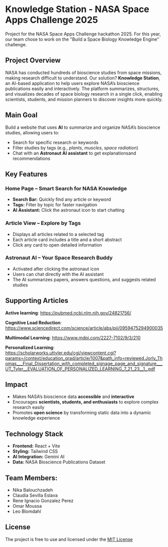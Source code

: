 # Knowledge Station - NASA Space Apps Challenge 2025
Project for the NASA Space Apps Challenge hackathon 2025. For this year, our team chose to work on the "Build a Space Biology Knowledge Engine" challenge.

##  Project Overview
NASA has conducted hundreds of bioscience studies from space missions, making research difficult to understand. Our solution? **Knowledge Station**, an AI-based application to help users explore NASA’s bioscience publications easily and interactively. The platform summarizes, structures, and visualizes decades of space biology research in a single click, enabling scientists, students, and mission planners to discover insights more quickly.



##  Main Goal
Build a website that uses **AI** to summarize and organize NASA’s bioscience studies, allowing users to:
-  Search for specific research or keywords  
-  Filter studies by tags (e.g., *plants*, *muscles*, *space radiation*)  
-  Chat with an **Astronaut AI assistant** to get explanationsand recommendations  



##  Key Features

###  Home Page – Smart Search for NASA Knowledge
- **Search Bar:** Quickly find any article or keyword  
- **Tags:** Filter by topic for faster navigation  
- **AI Assistant:** Click the astronaut icon to start chatting  

###  Article View – Explore by Tags
- Displays all articles related to a selected tag  
- Each article card includes a title and a short abstract  
- Click any card to open detailed information  

###  Astronaut AI – Your Space Research Buddy
- Activated after clicking the astronaut icon  
- Users can chat directly with the AI assistant  
- The AI summarizes papers, answers questions, and suggests related studies  


## Supporting Articles

**Active learning**: https://pubmed.ncbi.nlm.nih.gov/24821756/

**Cognitive Load Reduction**: https://www.sciencedirect.com/science/article/abs/pii/0959475294900035

**Multimodal Learning**: https://www.mdpi.com/2227-7102/9/3/210

**Personalized Learning**: https://scholarworks.uttyler.edu/cgi/viewcontent.cgi?params=/context/education_grad/article/1007&path_info=reviewed.Jorly_Thomas___Final_Dissertation_with_completed_signage_page_and_signature___UT_Tyler__EVALUATION_OF_PERSONALIZED_LEARNING_7_21_23__1_.pdf



##  Impact
- Makes NASA’s bioscience data **accessible** and **interactive**  
- Encourages **scientists, students, and enthusiasts** to explore complex research easily  
- Promotes **open science** by transforming static data into a dynamic knowledge experience 



##  Technology Stack
- **Frontend:** React + Vite  
- **Styling:** Tailwind CSS  
- **AI Integration:** Gemini AI
- **Data:** NASA Bioscience Publications Dataset  



## Team Members:
* Nika Balouchzadeh
* Claudia Sevilla Eslava
* Rene Ignacio Gonzalez Perez
* Omar Moussa
* Leo Blomdahl

## License 
The project is free to use and licensed under the [MIT License](Nasa-Space-Apps-2025/License)
